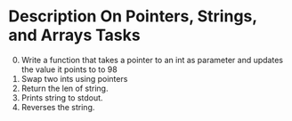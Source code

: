 
# Description On Pointers, Strings, and Arrays Tasks

0. Write a function that takes a pointer to an int as parameter and updates the value it points to to 98
1. Swap two ints using pointers
2. Return the len of string.
3. Prints string to stdout.
4. Reverses the string.
